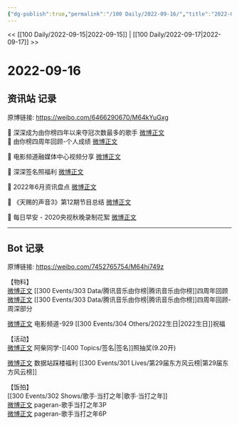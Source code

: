 ```yaml
---
{"dg-publish":true,"permalink":"/100 Daily/2022-09-16/","title":"2022-09-16","created":"2022-12-07T16:56:44.000+08:00","updated":"2023-01-09T17:24:38.781+08:00"}
---
```



<< [[100 Daily/2022-09-15\|2022-09-15]] | [[100 Daily/2022-09-17\|2022-09-17]] >>

# 2022-09-16

## 资讯站 记录

原博链接: https://weibo.com/6466290670/M64kYuGxg

💫 深深成为由你榜四年以来夺冠次数最多的歌手 [微博正文](https://m.weibo.cn/6466290670/4814389511458004)  
💫 由你榜四周年回顾-个人成绩 [微博正文](https://m.weibo.cn/6466290670/4814367910008796)

💫 电影频道融媒体中心视频分享 [微博正文](https://m.weibo.cn/6466290670/4814440177866563)

💫 深深签名照福利 [微博正文](https://m.weibo.cn/6466290670/4814308406464947)

💫 2022年6月资讯盘点 [微博正文](https://m.weibo.cn/6466290670/4814394293229420)

💫 《天赐的声音3》第12期节目总结 [微博正文](https://m.weibo.cn/6466290670/4814358175287125)

💫 每日早安 - 2020央视秋晚录制花絮 [微博正文](https://m.weibo.cn/6466290670/4814249082489874)

---
## Bot 记录

原博链接: https://weibo.com/7452765754/M64hi749z

【物料】  
[微博正文](https://m.weibo.cn/6733257358/4814327599338260) [[300 Events/303 Data/腾讯音乐由你榜\|腾讯音乐由你榜]]四周年回顾  
[微博正文](https://m.weibo.cn/6466290670/4814367910008796) [[300 Events/303 Data/腾讯音乐由你榜\|腾讯音乐由你榜]]四周年回顾-周深部分

[微博正文](https://m.weibo.cn/6495544869/4814431160374441) 电影频道-929 [[300 Events/304 Others/2022生日\|2022生日]]祝福

【活动】  
[微博正文](https://m.weibo.cn/5341246345/4814288571072666) 阿柴同学-[[400 Topics/签名\|签名]]照抽奖(9.20开)

[微博正文](https://m.weibo.cn/5115715524/4814264722260703) 数据站踩楼福利 [[300 Events/301 Lives/第29届东方风云榜\|第29届东方风云榜]]

【饭拍】  
[[300 Events/302 Shows/歌手·当打之年\|歌手·当打之年]]  
[微博正文](https://m.weibo.cn/7633014126/4814264545576344) pageran-歌手当打之年3P  
[微博正文](https://m.weibo.cn/7633014126/4814268266449632) pageran-歌手当打之年6P
